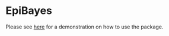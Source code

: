 # EpiBayes
Please see [here](/vignettes/introduction.md) for a demonstration on how to use the package. 